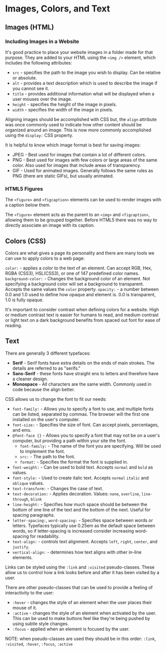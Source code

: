 # Images, Colors, and Text

## Images (HTML)

### Including Images in a Website

It's good practice to place your website images in a folder made for that purpose. They are added to your HTML using the `<img />` element, which includes the following attributes:

* `src` - specifies the path to the image you wish to display. Can be relative or absolute.
* `alt` - provides a text description which is used to describe the image if you cannot see it.
* `title` - provides additional information what will be displayed when a user mouses over the image.
* `height` - specifies the height of the image in pixels.
* `width` - specifies the width of the image in pixels.

Aligning images should be accomplished with CSS but, the `align` attribute was once commonly used to indicate how other content should be organized around an image. This is now more commonly accomplished using the `display:` CSS property.

It is helpful to know which image format is best for saving images:

* JPEG - Best used for images that contain a lot of different colors.
* PNG - Best used for images with few colors or large areas of the same color. Also used for images that include areas of transparency.
* GIF - Used for animated images. Generally follows the same rules as PNG (there are static GIFs), but usually animated.

### HTML5 Figures

The `<figure>` and `<figcaption>` elements can be used to render images with a caption below them.

The `<figure>` element acts as the parent to an `<img>` and `<figcaption>`, allowing them to be grouped together. Before HTML5 there was no way to directly associate an image with its caption.

## Colors (CSS)

Colors are what gives a page its personality and there are many tools we can use to apply colors to a web page:

`color:` - applies a color to the text of an element. Can accept RGB, Hex, RGBA (CSS3), HSL(CSS3), or one of 147 predefined color names.
`background-color:` - Changes the background color of an element. Not specifying a background color will set a background to transparent. Accepts the same values the `color` property.
`opacity:` - a number between 0.0 and 1.0 used to define how opaque and element is. 0.0 is transparent, 1.0 is fully opaque.

It's important to consider contrast when defining colors for a website. High or medium contrast text is easier for humans to read, and medium contrast or light text on a dark background benefits from spaced out font for ease of reading.

## Text

There are generally 3 different typefaces:

* **Serif** - Serif fonts have extra details on the ends of main strokes. The details are referred to as "serifs."
* **Sans-Serif** - these fonts have straight ens to letters and therefore have a cleaner design.
* **Monospace** - All characters are the same width. Commonly used in code because the align better.

CSS allows us to change the font to fit our needs:

* `font-family:` - Allows you to specify a font to use, and multiple fonts can be listed, separated by commas. The browser will the first one installed on the user's computer.
* `font-size:` - Specifies the size of font. Can accept pixels, percentages, and ems.
* `@font-face {}` - Allows you to specify a font that may not be on a user's computer, but providing a path within your site the font.
  * `font-family:` - The name of the font you are specifying. Will be used to implement the font.
  * `src:` - The path to the font.
  * `format:` - Specifies the format the font is supplied in.
* `font-weight:` - Can be used to bold text. Accepts `normal` and `bold` as values.
* `font-style:` - Used to create italic text. Accepts `normal` `italic` and `oblique` values.
* `text-transform:` - Changes the case of text.
* `text-decoration:` - Applies decoration. Values: `none`, `overline`, `line-through`, `blink`
* `line-height:` - Specifies how much space should be between the bottom of one line of the text and the bottom of the next. Useful for spacing paragraphs.
* `letter-spacing:`, `word-spacing:` - Specifies space between words or letters. Typefaces typically use 0.25em as the default space between words, so if letter-spacing is increased consider increasing word-spacing for readability.
* `text-align:` - controls text alignment. Accepts `left`, `right`, `center`, and `justify`.
* `vertical-align:` - determines how text aligns with other in-line elements.

Links can be styled using the `:link` and `:visited` pseudo-classes. These allow us to control how a link looks before and after it has been visited by a user.

There are other pseudo-classes that can be used to provide a feeling of interactivity to the user:

* `:hover` - changes the style of an element when the user places their mouse of it.
* `:active` - changes the style of an element when activated by the user. This can be used to make buttons feel like they're being pushed by using subtle style changes.
* `:focus` - applied when an element is focused by the user.

NOTE: when pseudo-classes are used they should be in this order: `:link`, `:visited`, `:hover`, `:focus`, `:active`
